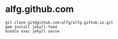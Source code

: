 alfg.github.com
===============

```
git clone git@github.com:alfg/alfg.github.io.git
gem install jekyll-feed
bundle exec jekyll serve
```